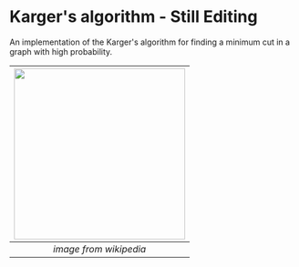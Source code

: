 # Karger's algorithm - Still Editing

An implementation of the Karger's algorithm for finding a minimum cut in a graph with high probability.

|<img src="../master/images/mincut_wiki.png" width="300">|
|:--:| 
| *image from wikipedia* |


